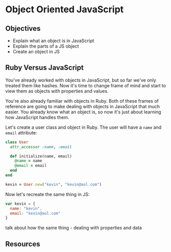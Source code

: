 # Object Oriented JavaScript

## Objectives
+ Explain what an object is in JavaScript
+ Explain the parts of a JS object
+ Create an object in JS


## Ruby Versus JavaScript
You've already worked with objects in JavaScript, but so far we've only treated them like hashes. Now it's time to change frame of mind and start to view them as objects with properties and values.

You're also already familiar with objects in Ruby. Both of these frames of reference are going to make dealing with objects in JavaScript that much easier. You already know what an object is, so now it's just about learning how JavaScript handles them.

 Let's create a user class and object in Ruby. The user will have a `name` and `email` attribute:

```ruby
class User
  attr_accessor :name, :email

  def initialize(name, email)
    @name = name
    @email = email
  end
end

kevin = User.new("kevin", "kevin@aol.com")
```

Now let's recreate the same thing in JS:

```js
var kevin = {
  name: "kevin",
  email: "kevin@aol.com"
}
```


talk about how the same thing - dealing with properties and data



## Resources
